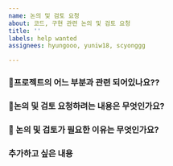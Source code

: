 ```yaml
---
name: 논의 및 검토 요청
about: 코드, 구현 관련 논의 및 검토 요청
title: ''
labels: help wanted
assignees: hyungooo, yuniw18, scyonggg

---
```


### :pushpin:프로젝트의 어느 부분과 관련 되어있나요??

### :pushpin:논의 및 검토 요청하려는 내용은 무엇인가요? 

### :pushpin: 논의 및 검토가 필요한 이유는 무엇인가요? 



### 추가하고 싶은 내용
